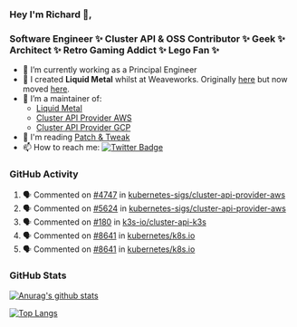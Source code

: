 ### Hey I'm Richard 👋, 

<h3 align="left">Software Engineer ✨ Cluster API & OSS Contributor ✨ Geek ✨ Architect ✨ Retro Gaming Addict ✨ Lego Fan ✨</h3>

- 🔭 I’m currently working as a Principal Engineer
- 📯 I created **Liquid Metal** whilst at Weaveworks. Originally [here](https://github.com/weaveworks-liquidmetal) but now moved [here](https://github.com/liquidmetal-dev).
- 👯 I’m a maintainer of:
  -  [Liquid Metal](https://github.com/liquidmetal-dev)
  -  [Cluster API Provider AWS](https://github.com/kubernetes-sigs/cluster-api-provider-aws)
  -  [Cluster API Provider GCP](https://github.com/kubernetes-sigs/cluster-api-provider-gcp)
- 💬 I'm reading [Patch & Tweak](https://bjooks.com/products/patch-tweak-exploring-modular-synthesis)
- 📫 How to reach me: [![Twitter Badge](https://img.shields.io/badge/-@fruit_case-00acee?style=flat&logo=Twitter&logoColor=white)](https://twitter.com/intent/follow?screen_name=fruit_case "Follow on Twitter")

### GitHub Activity 

<!--START_SECTION:activity-->
1. 🗣 Commented on [#4747](https://github.com/kubernetes-sigs/cluster-api-provider-aws/issues/4747#issuecomment-3410610906) in [kubernetes-sigs/cluster-api-provider-aws](https://github.com/kubernetes-sigs/cluster-api-provider-aws)
2. 🗣 Commented on [#5624](https://github.com/kubernetes-sigs/cluster-api-provider-aws/pull/5624#issuecomment-3410558782) in [kubernetes-sigs/cluster-api-provider-aws](https://github.com/kubernetes-sigs/cluster-api-provider-aws)
3. 🗣 Commented on [#180](https://github.com/k3s-io/cluster-api-k3s/issues/180#issuecomment-3401003820) in [k3s-io/cluster-api-k3s](https://github.com/k3s-io/cluster-api-k3s)
4. 🗣 Commented on [#8641](https://github.com/kubernetes/k8s.io/pull/8641#issuecomment-3398876972) in [kubernetes/k8s.io](https://github.com/kubernetes/k8s.io)
5. 🗣 Commented on [#8641](https://github.com/kubernetes/k8s.io/pull/8641#issuecomment-3398874720) in [kubernetes/k8s.io](https://github.com/kubernetes/k8s.io)
<!--END_SECTION:activity-->

### GitHub Stats

[![Anurag's github stats](https://github-readme-stats.vercel.app/api?username=richardcase&count_private=true&show_icons=true)](https://github.com/anuraghazra/github-readme-stats)

[![Top Langs](https://github-readme-stats.vercel.app/api/top-langs/?username=richardcase&hide=html&layout=compact)](https://github.com/anuraghazra/github-readme-stats)
